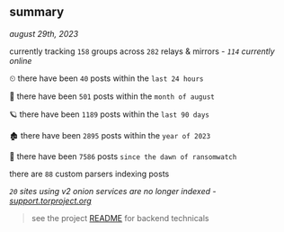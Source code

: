 
## summary
_august 29th, 2023_

currently tracking `158` groups across `282` relays & mirrors - _`114` currently online_

⏲ there have been `40` posts within the `last 24 hours`

🦈 there have been `501` posts within the `month of august`

🪐 there have been `1189` posts within the `last 90 days`

🏚 there have been `2895` posts within the `year of 2023`

🦕 there have been `7586` posts `since the dawn of ransomwatch`

there are `88` custom parsers indexing posts

_`20` sites using v2 onion services are no longer indexed - [support.torproject.org](https://support.torproject.org/onionservices/v2-deprecation/)_

> see the project [README](https://github.com/joshhighet/ransomwatch#ransomwatch--) for backend technicals

